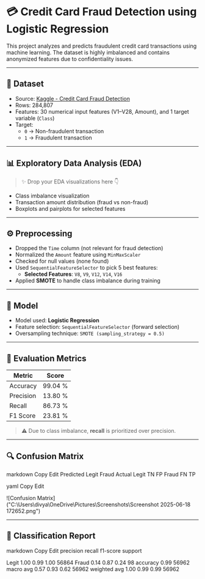 # 💳 Credit Card Fraud Detection using Logistic Regression

This project analyzes and predicts fraudulent credit card transactions using machine learning. The dataset is highly imbalanced and contains anonymized features due to confidentiality issues. 

---

## 📁 Dataset

- Source: [Kaggle - Credit Card Fraud Detection](https://www.kaggle.com/datasets/mlg-ulb/creditcardfraud)
- Rows: 284,807
- Features: 30 numerical input features (V1–V28, Amount), and 1 target variable (`Class`)
- Target:
  - `0` → Non-fraudulent transaction
  - `1` → Fraudulent transaction

---

## 📊 Exploratory Data Analysis (EDA)

> ✨ Drop your EDA visualizations here 👇

<!-- 
![Screenshot 2025-06-18 173030](https://github.com/user-attachments/assets/be1c8dab-50fe-4960-8e3e-49146bee04cc)

![Screenshot 2025-06-18 173045](https://github.com/user-attachments/assets/2b7d675c-e4bd-42fb-a10f-a0bd48abf7f5)

-->

- Class imbalance visualization  
- Transaction amount distribution (fraud vs non-fraud)  
- Boxplots and pairplots for selected features  

---

## ⚙️ Preprocessing

- Dropped the `Time` column (not relevant for fraud detection)
- Normalized the `Amount` feature using `MinMaxScaler`
- Checked for null values (none found)
- Used `SequentialFeatureSelector` to pick 5 best features:
  - **Selected Features**: `V8`, `V9`, `V12`, `V14`, `V16`
- Applied **SMOTE** to handle class imbalance during training

---

## 🧠 Model

- Model used: **Logistic Regression**
- Feature selection: `SequentialFeatureSelector` (forward selection)
- Oversampling technique: `SMOTE (sampling_strategy = 0.5)`

---

## 🧪 Evaluation Metrics

| Metric         | Score     |
|----------------|-----------|
| Accuracy       | 99.04 %   |
| Precision      | 13.80 %   |
| Recall         | 86.73 %   |
| F1 Score       | 23.81 %   |

> ⚠️ Due to class imbalance, **recall** is prioritized over precision.

---

## 🔍 Confusion Matrix

markdown
Copy
Edit
        Predicted
        Legit   Fraud
Actual Legit TN FP
Fraud FN TP

yaml
Copy
Edit

![Confusion Matrix]("C:\Users\divya\OneDrive\Pictures\Screenshots\Screenshot 2025-06-18 172652.png")

---

## 📑 Classification Report

markdown
Copy
Edit
          precision    recall  f1-score   support

  Legit       1.00      0.99      1.00     56864
  Fraud       0.14      0.87      0.24        98
accuracy 0.99 56962
macro avg 0.57 0.93 0.62 56962
weighted avg 1.00 0.99 0.99 56962
